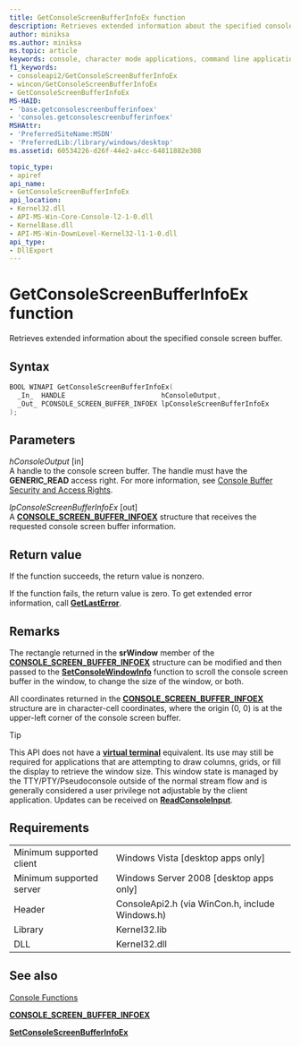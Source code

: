 ```yaml
---
title: GetConsoleScreenBufferInfoEx function
description: Retrieves extended information about the specified console screen buffer.
author: miniksa
ms.author: miniksa
ms.topic: article
keywords: console, character mode applications, command line applications, terminal applications, console api
f1_keywords:
- consoleapi2/GetConsoleScreenBufferInfoEx
- wincon/GetConsoleScreenBufferInfoEx
- GetConsoleScreenBufferInfoEx
MS-HAID:
- 'base.getconsolescreenbufferinfoex'
- 'consoles.getconsolescreenbufferinfoex'
MSHAttr:
- 'PreferredSiteName:MSDN'
- 'PreferredLib:/library/windows/desktop'
ms.assetid: 60534226-d26f-44e2-a4cc-64811882e308

topic_type:
- apiref
api_name:
- GetConsoleScreenBufferInfoEx
api_location:
- Kernel32.dll
- API-MS-Win-Core-Console-l2-1-0.dll
- KernelBase.dll
- API-MS-Win-DownLevel-Kernel32-l1-1-0.dll
api_type:
- DllExport
---
```


# GetConsoleScreenBufferInfoEx function

Retrieves extended information about the specified console screen buffer.

## Syntax

```C
BOOL WINAPI GetConsoleScreenBufferInfoEx(
  _In_  HANDLE                        hConsoleOutput,
  _Out_ PCONSOLE_SCREEN_BUFFER_INFOEX lpConsoleScreenBufferInfoEx
);
```

## Parameters

*hConsoleOutput* \[in\]  
A handle to the console screen buffer. The handle must have the **GENERIC\_READ** access right. For more information, see [Console Buffer Security and Access Rights](console-buffer-security-and-access-rights.md).

*lpConsoleScreenBufferInfoEx* \[out\]  
A [**CONSOLE\_SCREEN\_BUFFER\_INFOEX**](console-screen-buffer-infoex.md) structure that receives the requested console screen buffer information.

## Return value

If the function succeeds, the return value is nonzero.

If the function fails, the return value is zero. To get extended error information, call [**GetLastError**](https://msdn.microsoft.com/library/windows/desktop/ms679360).

## Remarks

The rectangle returned in the **srWindow** member of the [**CONSOLE\_SCREEN\_BUFFER\_INFOEX**](console-screen-buffer-infoex.md) structure can be modified and then passed to the [**SetConsoleWindowInfo**](setconsolewindowinfo.md) function to scroll the console screen buffer in the window, to change the size of the window, or both.

All coordinates returned in the [**CONSOLE\_SCREEN\_BUFFER\_INFOEX**](console-screen-buffer-infoex.md) structure are in character-cell coordinates, where the origin (0, 0) is at the upper-left corner of the console screen buffer.

> [!TIP]
> This API does not have a **[virtual terminal](console-virtual-terminal-sequences.md)** equivalent. Its use may still be required for applications that are attempting to draw columns, grids, or fill the display to retrieve the window size. This window state is managed by the TTY/PTY/Pseudoconsole outside of the normal stream flow and is generally considered a user privilege not adjustable by the client application. Updates can be received on [**ReadConsoleInput**](readconsoleinput.md).

## Requirements

| | |
|-|-|
| Minimum supported client | Windows Vista \[desktop apps only\] |
| Minimum supported server | Windows Server 2008 \[desktop apps only\] |
| Header | ConsoleApi2.h (via WinCon.h, include Windows.h) |
| Library | Kernel32.lib |
| DLL | Kernel32.dll |

## See also

[Console Functions](console-functions.md)

[**CONSOLE\_SCREEN\_BUFFER\_INFOEX**](console-screen-buffer-infoex.md)

[**SetConsoleScreenBufferInfoEx**](setconsolescreenbufferinfoex.md)
